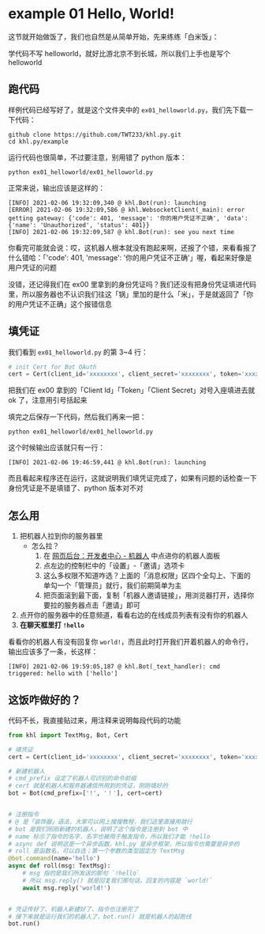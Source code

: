 # example 01 Hello, World!

这节就开始做饭了，我们也自然是从简单开始，先来练练「白米饭」：

学代码不写 helloworld，就好比游北京不到长城，所以我们上手也是写个 helloworld

## 跑代码

样例代码已经写好了，就是这个文件夹中的 `ex01_helloworld.py`，我们先下载一下代码：

```shell
github clone https://github.com/TWT233/khl.py.git
cd khl.py/example
```

运行代码也很简单，不过要注意，别用错了 python 版本：

```shell
python ex01_helloworld/ex01_helloworld.py
```

正常来说，输出应该是这样的：

```shell
[INFO] 2021-02-06 19:32:09,340 @ khl.Bot(run): launching
[ERROR] 2021-02-06 19:32:09,586 @ khl.WebsocketClient(_main): error getting gateway: {'code': 401, 'message': '你的用户凭证不正确', 'data': {'name': 'Unauthorized', 'status': 401}}
[INFO] 2021-02-06 19:32:09,587 @ khl.Bot(run): see you next time
```

你看完可能就会说：哎，这机器人根本就没有跑起来啊，还报了个错，来看看报了什么错哈：「'code': 401, 'message': '你的用户凭证不正确'」喔，看起来好像是用户凭证的问题

没错，还记得我们在 ex00 里拿到的身份凭证吗？我们还没有把身份凭证填进代码里，所以服务器也不认识我们往这「锅」里加的是什么「米」，于是就返回了「你的用户凭证不正确」这个报错信息

## 填凭证

我们看到 `ex01_helloworld.py` 的第 3~4 行：

```python
# init Cert for Bot OAuth
cert = Cert(client_id='xxxxxxxx', client_secret='xxxxxxxx', token='xxxxxxxx')
```

把我们在 ex00 拿到的「Client Id」「Token」「Client Secret」对号入座填进去就 ok 了，注意用引号括起来

填完之后保存一下代码，然后我们再来一把：

```shell
python ex01_helloworld/ex01_helloworld.py
```

这个时候输出应该就只有一行：

```
[INFO] 2021-02-06 19:46:59,441 @ khl.Bot(run): launching
```

而且看起来程序还在运行，这就说明我们填凭证完成了，如果有问题的话检查一下身份凭证是不是填错了、python 版本对不对

## 怎么用

1. 把机器人拉到你的服务器里
   - 怎么拉？
     1. 在 [网页后台：开发者中心 - 机器人](https://developer.kaiheila.cn/bot/index) 中点进你的机器人面板
     2. 点左边的控制栏中的「设置」-「邀请」选项卡
     3. 这么多权限不知道咋选？上面的「消息权限」区四个全勾上、下面的单勾一个「管理员」就行，我们前期简单为主
     4. 把页面滚到最下面，复制「机器人邀请链接」，用浏览器打开，选择你要拉的服务器点击「邀请」即可
2. 点开你的服务器中的任意频道，看看右边的在线成员列表有没有你的机器人
3. **在聊天框里打 `!hello`**

看看你的机器人有没有回复你 `world!`，而且此时打开我们开着机器人的命令行，输出应该多了一条，长这样：

```shell
[INFO] 2021-02-06 19:59:05,187 @ khl.Bot(_text_handler): cmd triggered: hello with ['hello']
```

## 这饭咋做好的？

代码不长，我直接贴过来，用注释来说明每段代码的功能

```python
from khl import TextMsg, Bot, Cert

# 填凭证
cert = Cert(client_id='xxxxxxxx', client_secret='xxxxxxxx', token='xxxxxxxx')

# 新建机器人
# cmd_prefix 设定了机器人可识别的命令前缀
# cert 就是机器人和服务器通信所用到的凭证，刚刚填好的
bot = Bot(cmd_prefix=['!', '！'], cert=cert)


# 注册指令
# @ 是「装饰器」语法，大家可以网上搜搜教程，我们这里直接用就行
# bot 是我们刚刚新建的机器人，说明了这个指令是注册到 bot 中
# name 标示了指令的名字，名字也被用于触发指令，所以我们才能 !hello
# async def 说明这是一个异步函数，khl.py 是异步框架，所以指令也需要是异步的
# roll 是函数名，可以自选；第一个参数的类型固定为 TextMsg
@bot.command(name='hello')
async def roll(msg: TextMsg):
    # msg 指的是我们所发送的那句 `!hello`
    # 所以 msg.reply() 就是回复我们那句话，回复的内容是 `world!`
    await msg.reply('world!')


# 凭证传好了、机器人新建好了、指令也注册完了
# 接下来就是运行我们的机器人了，bot.run() 就是机器人的起跑线
bot.run()

```

